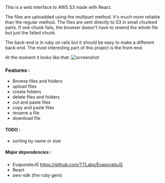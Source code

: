 This is a web interface to AWS S3 made with React.

The files are uploadded using the multipart method. It's much more reliable than the regular method.
The files are sent directly to S3 in small chunked parts.
If one chunk fails, the browser doesn't have to resend the whole file but just the failed chunk.


The back-end is in ruby on rails but it should be easy to make a different back-end.
The most interesting part of this project is the front-end.

At the moment it looks like that: 
![screenshot](https://raw.githubusercontent.com/Kalagan/react-s3-chunk-upload/master/pic.png)

### Features :
* Browse files and folders
* upload files
* create folders
* delete files and folders
* cut and paste files
* copy and paste files
* rename a file
* download file


#### TODO :
* sorting by name or size


##### Major dependencies :
* EvaporateJS <https://github.com/TTLabs/EvaporateJS>
* React
* aws-sdk (the ruby gem)